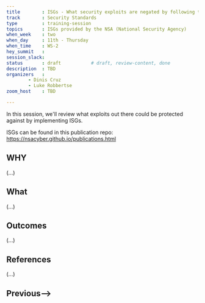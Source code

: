 ```yaml
---
title        : ISGs - What security exploits are negated by following these standards
track        : Security Standards
type         : training-session
topics       : ISGs provided by the NSA (National Security Agency)
when_week    : two
when_day     : 11th - Thursday
when_time    : WS-2
hey_summit   : 
session_slack: 
status       : draft           # draft, review-content, done
description  : TBD
organizers   : 
        - Dinis Cruz
        - Luke Robbertse
zoom_host    : TBD

---
```


In this session, we'll review what exploits out there could be protected against by implementing ISGs.

ISGs can be found in this publication repo:
https://nsacyber.github.io/publications.html  

## WHY

(...)

## What

(...)

## Outcomes

(...)

## References

(...)


## Previous-->
